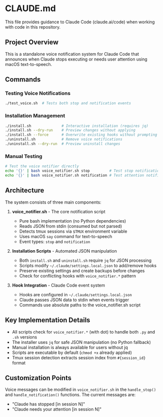 # CLAUDE.md

This file provides guidance to Claude Code (claude.ai/code) when working with code in this repository.

## Project Overview

This is a standalone voice notification system for Claude Code that announces when Claude stops executing or needs user attention using macOS text-to-speech.

## Commands

### Testing Voice Notifications
```bash
./test_voice.sh  # Tests both stop and notification events
```

### Installation Management
```bash
./install.sh              # Interactive installation (requires jq)
./install.sh --dry-run    # Preview changes without applying
./install.sh --force      # Overwrite existing hooks without prompting
./uninstall.sh            # Remove voice notifications
./uninstall.sh --dry-run  # Preview uninstall changes
```

### Manual Testing
```bash
# Test the voice notifier directly
echo '{}' | bash voice_notifier.sh stop         # Test stop notification
echo '{}' | bash voice_notifier.sh notification # Test attention notification
```

## Architecture

The system consists of three main components:

1. **voice_notifier.sh** - The core notification script
   - Pure bash implementation (no Python dependencies)
   - Reads JSON from stdin (consumed but not parsed)
   - Detects tmux sessions via `$TMUX` environment variable
   - Uses macOS `say` command for text-to-speech
   - Event types: `stop` and `notification`

2. **Installation Scripts** - Automated JSON manipulation
   - Both `install.sh` and `uninstall.sh` require `jq` for JSON processing
   - Scripts modify `~/.claude/settings.local.json` to add/remove hooks
   - Preserve existing settings and create backups before changes
   - Check for conflicting hooks with `voice_notifier.*` pattern

3. **Hook Integration** - Claude Code event system
   - Hooks are configured in `~/.claude/settings.local.json`
   - Claude passes JSON data to stdin when events trigger
   - Commands use absolute paths to the voice_notifier.sh script

## Key Implementation Details

- All scripts check for `voice_notifier.*` (with dot) to handle both `.py` and `.sh` versions
- The installer uses `jq` for safe JSON manipulation (no Python fallback)
- Manual installation is always available for users without jq
- Scripts are executable by default (`chmod +x` already applied)
- Tmux session detection extracts session index from `#{session_id}` format

## Customization Points

Voice messages can be modified in `voice_notifier.sh` in the `handle_stop()` and `handle_notification()` functions. The current messages are:
- "Claude has stopped [in session N]"
- "Claude needs your attention [in session N]"
